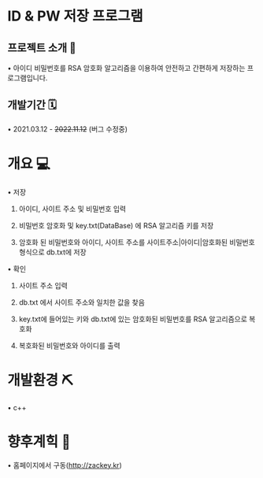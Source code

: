 # ID & PW 저장 프로그램

## 프로젝트 소개 📢
• 아이디 비밀번호를 RSA 암호화 알고리즘을 이용하여 안전하고 간편하게 저장하는 프로그램입니다.

## 개발기간 🗓
• 2021.03.12 - ~~2022.11.12~~ (버그 수정중)

# 개요 💻
• 저장

  1. 아이디, 사이트 주소 및 비밀번호 입력
  
  2. 비밀번호 암호화 및 key.txt(DataBase) 에 RSA 알고리즘 키를 저장
  
  3. 암호화 된 비밀번호와 아이디, 사이트 주소를 사이트주소|아이디|암호화된 비밀번호 형식으로 db.txt에 저장
  
• 확인

  1. 사이트 주소 입력
  
  2. db.txt 에서 사이트 주소와 일치한 값을 찾음
  
  3. key.txt에 들어있는 키와 db.txt에 있는 암호화된 비밀번호를 RSA 알고리즘으로 복호화
  
  4. 복호화된 비밀번호와 아이디를 출력

# 개발환경 ⛏
• c++ 

# 향후계힉 🔬
• 홈페이지에서 구동(http://zackey.kr)
